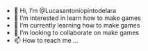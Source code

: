 - 👋 Hi, I’m @Lucasantoniopintodelara
- 👀 I’m interested in learn how to make games
- 🌱 I’m currently learning how to make games
- 💞️ I’m looking to collaborate on make games
- 📫 How to reach me ...

<!---
Lucasantoniopintodelara/Lucasantoniopintodelara is a ✨ special ✨ repository because its `README.md` (this file) appears on your GitHub profile.
You can click the Preview link to take a look at your changes.
--->

